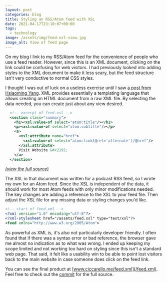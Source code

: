 ```yaml
---
layout: post
categories: blog
title: Styling an RSS/Atom feed with XSL
date: 2021-04-17T23:10:07+00:00
tags:
  - technology
image: /assets/img/feed-xsl-view.jpg
image_alt: View of feed page
---
```


On my blog I link to my RSS/Atom feed for the convenience of people who use a feed reader. However, since this is an XML document, clicking on the link could be confusing for web visitors. I had previously looked into adding styles to the XML document to make it less scary, but the feed structure isn't very conductive to normal CSS styles.

I thought I was out of luck on a useless exercise until I saw [a post from Hsiaoming Yang](https://lepture.com/en/2019/rss-style-with-xsl). XML provides essentially a templating language that allows creating an HTML document from a raw XML file. By selecting the data needed, you can create just about any view desired.

```xml
  <!-- excerpt of feed.xsl -->
  <section class="summary">
    <h1><xsl:value-of select="atom:title"/></h1>
    <p><xsl:value-of select="atom:subtitle"/></p>
    <a>
      <xsl:attribute name="href">
        <xsl:value-of select="atom:link[@rel='alternate']/@href"/>
      </xsl:attribute>
      Visit Website &#x2192;
    </a>
  </section>
```

_[(view the full source)](https://github.com/aciccarello/ciccarello.me/commit/7f8fd2abd682c27bf6ee5f3d106f95238057b74d#diff-234a9d0bd6901845658840b4fa14d3b6defb3a887799ea1cfad49af7c70c1d05R66-R75)_

The XSL in that document was written for a podcast RSS feed, so I wrote my own for an Atom feed. Since the XSL is independent of the data, it should work for most Atom feeds with only minor modifications needed. The key changes are adding a reference to the XSL to your feed file. Then adjust the XSL file for any missing data or styling changes you'd like.

```xml
<!-- start of feed.xml -->
<?xml version="1.0" encoding="utf-8"?>
<?xml-stylesheet href="/assets/feed.xsl" type="text/xsl"?>
<feed xmlns="http://www.w3.org/2005/Atom">
```

As powerful as XML is, it's also not particularly developer friendly. I often found that if there was a syntax error or bad reference, the browser gave me almost no indication as to what was wrong. I ended up keeping my scope limited and not working too hard on styling since this isn't a standard web page. That said, it felt like a usability win to be able to point lost visitors back to the main website in case someone does click on the feed link.

You can see the final product at [www.ciccarello.me/feed.xml](/feed.xml). Feel free to check out the [commit](https://github.com/aciccarello/ciccarello.me/commit/7f8fd2abd682c27bf6ee5f3d106f95238057b74d) for the full source.
